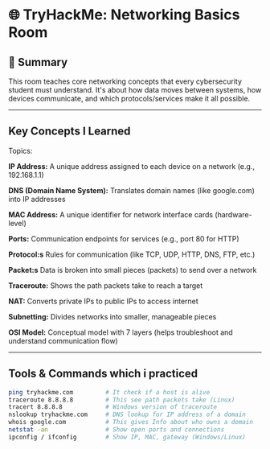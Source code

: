 # 🌐 TryHackMe: Networking Basics Room

## 🧠 Summary

This room teaches core networking concepts that every cybersecurity student must understand. It's about how data moves between systems, how devices communicate, and which protocols/services make it all possible.

---

##  Key Concepts I Learned

 Topics:
 
**IP Address:** A unique address assigned to each device on a network (e.g., 192.168.1.1)

**DNS (Domain Name System):** Translates domain names (like google.com) into IP addresses 

**MAC Address:**  A unique identifier for network interface cards (hardware-level) 

**Ports:** Communication endpoints for services (e.g., port 80 for HTTP) 

**Protocol:s** Rules for communication (like TCP, UDP, HTTP, DNS, FTP, etc.) 

**Packet:s** Data is broken into small pieces (packets) to send over a network 

**Traceroute:** Shows the path packets take to reach a target 

**NAT:** Converts private IPs to public IPs to access internet 

**Subnetting:** Divides networks into smaller, manageable pieces 

**OSI Model:**  Conceptual model with 7 layers (helps troubleshoot and understand communication flow) 

---

##  Tools & Commands which i practiced

```bash
ping tryhackme.com         # It check if a host is alive
traceroute 8.8.8.8         # This see path packets take (Linux)
tracert 8.8.8.8            # Windows version of traceroute
nslookup tryhackme.com     # DNS lookup for IP address of a domain
whois google.com           # This gives Info about who owns a domain
netstat -an                # Show open ports and connections
ipconfig / ifconfig        # Show IP, MAC, gateway (Windows/Linux)
